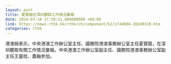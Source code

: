 ```yaml
---
layout: post
title: 夏寶龍在深圳聽取工作情況彙報
date: 2024-03-10 17:59:51.000000000 +08:00
link: https://news.rthk.hk/rthk/ch/component/k2/1744004-20240310.htm
categories: rthk
---
```


港澳辦表示，中央港澳工作辦公室主任、國務院港澳事務辦公室主任夏寶龍，在深圳聽取有關工作情況彙報。中央港澳工作辦公室副主任、國務院港澳事務辦公室副主任王靈桂、農融參加。
